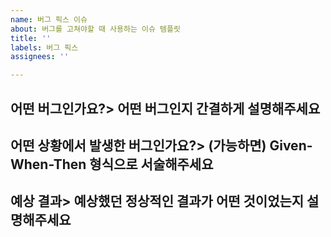 ```yaml
---
name: 버그 픽스 이슈
about: 버그를 고쳐야할 때 사용하는 이슈 템플릿
title: ''
labels: 버그 픽스
assignees: ''

---
```


## 어떤 버그인가요?> 어떤 버그인지 간결하게 설명해주세요

## 어떤 상황에서 발생한 버그인가요?> (가능하면) Given-When-Then 형식으로 서술해주세요

## 예상 결과> 예상했던 정상적인 결과가 어떤 것이었는지 설명해주세요
